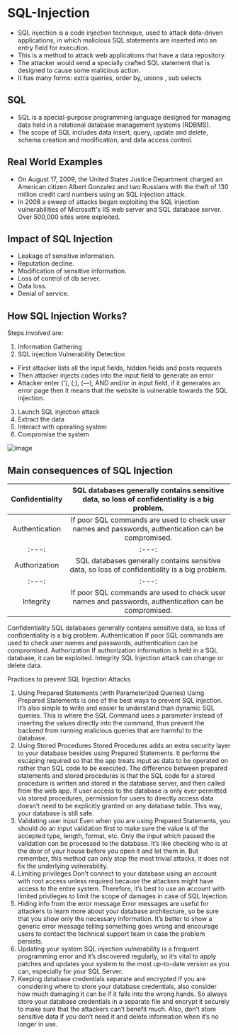 # SQL-Injection
*	SQL injection is a code injection technique, used to attack data-driven applications, in which malicious SQL statements are inserted into an entry field for execution.
*	This is a method to attack web applications that have a data repository.
*	The attacker would send a specially crafted SQL statement that is designed to cause some malicious action.
*	It has many forms: extra queries, order by, unions , sub selects

## SQL
*	SQL is a special-purpose programming language designed for managing data held in a relational database management systems (RDBMS).
*	The scope of SQL includes data insert, query, update and delete, schema creation and modification, and data access control.

## Real World Examples
*	On August 17, 2009, the United States Justice Department charged an American citizen Albert Gonzalez and two Russians with the theft of 130 million credit card numbers using an SQL injection attack.
*	In 2008 a sweep of attacks began exploiting the SQL injection vulnerabilities of Microsoft's IIS web server and SQL database server. Over 500,000 sites were exploited.
## Impact of SQL Injection
*	Leakage of sensitive information.
*	Reputation decline.
*	Modification of sensitive information.
*	Loss of control of db server.
*	Data loss.
*	Denial of service.
## How SQL Injection Works?
Steps involved are:
1.	Information Gathering 
2.	SQL injection Vulnerability Detection
*	First attacker lists all the input fields, hidden fields and posts requests
*	Then attacker injects codes into the input field to generate an error
*	Attacker enter ('), (;), (––), AND and/or in input field, if it generates an error page then it means that the website is vulnerable towards the SQL injection.
3.	Launch SQL injection attack
4.	Extract the data
5.	Interact with operating system
6.	Compromise the system

![image](https://user-images.githubusercontent.com/61589430/204804536-e638f642-b0c6-4acb-b2f2-4f63951158c4.png)

## Main consequences of SQL Injection

| Confidentiality | SQL databases generally contains sensitive data, so loss of confidentiality is a big problem.   |
| :---:   | :---: |
| Authentication | If poor SQL commands are used to check user names and passwords, authentication can be compromised.   |
| :---:   | :---: |
| Authorization | SQL databases generally contains sensitive data, so loss of confidentiality is a big problem.   |
| :---:   | :---: |
| Integrity | If poor SQL commands are used to check user names and passwords, authentication can be compromised.   |


Confidentiality	SQL databases generally contains sensitive data, so loss of confidentiality is a big problem.
Authentication	If poor SQL commands are used to check user names and passwords, authentication can be compromised.
Authorization	If authorization information is held in a SQL database, it can be exploited.
Integrity	SQL Injection attack can change or delete data.

Practices to prevent SQL Injection Attacks
1. Using Prepared Statements (with Parameterized Queries)
Using Prepared Statements is one of the best ways to prevent SQL injection. It’s also simple to write and easier to understand than dynamic SQL queries.
This is where the SQL Command uses a parameter instead of inserting the values directly into the command, thus prevent the backend from running malicious queries that are harmful to the database.
2. Using Stored Procedures
Stored Procedures adds an extra security layer to your database besides using Prepared Statements. It performs the escaping required so that the app treats input as data to be operated on rather than SQL code to be executed.
The difference between prepared statements and stored procedures is that the SQL code for a stored procedure is written and stored in the database server, and then called from the web app.
If user access to the database is only ever permitted via stored procedures, permission for users to directly access data doesn’t need to be explicitly granted on any database table. This way, your database is still safe.
3. Validating user input
Even when you are using Prepared Statements, you should do an input validation first to make sure the value is of the accepted type, length, format, etc. Only the input which passed the validation can be processed to the database. It’s like checking who is at the door of your house before you open it and let them in.
But remember, this method can only stop the most trivial attacks, it does not fix the underlying vulnerability.
4. Limiting privileges
Don’t connect to your database using an account with root access unless required because the attackers might have access to the entire system. Therefore, it’s best to use an account with limited privileges to limit the scope of damages in case of SQL Injection.
5. Hiding info from the error message
Error messages are useful for attackers to learn more about your database architecture, so be sure that you show only the necessary information. It’s better to show a generic error message telling something goes wrong and encourage users to contact the technical support team in case the problem persists.
6. Updating your system
SQL injection vulnerability is a frequent programming error and it’s discovered regularly, so it’s vital to apply patches and updates your system to the most up-to-date version as you can, especially for your SQL Server.
7. Keeping database credentials separate and encrypted
If you are considering where to store your database credentials, also consider how much damaging it can be if it falls into the wrong hands. So always store your database credentials in a separate file and encrypt it securely to make sure that the attackers can’t benefit much.
Also, don’t store sensitive data if you don’t need it and delete information when it’s no longer in use.
